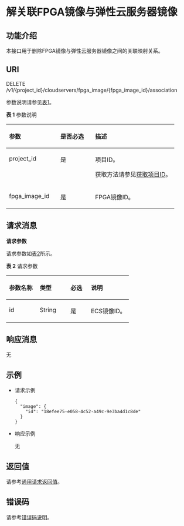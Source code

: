# 解关联FPGA镜像与弹性云服务器镜像<a name="ZH-CN_TOPIC_0081950549"></a>

## 功能介绍<a name="section43795230211632"></a>

本接口用于删除FPGA镜像与弹性云服务器镜像之间的关联映射关系。

## URI<a name="section28033540211632"></a>

DELETE /v1/\{project\_id\}/cloudservers/fpga\_image/\{fpga\_image\_id\}/association

参数说明请参见[表1](#table28107133211632)。

**表 1**  参数说明

<a name="table28107133211632"></a>
<table><thead align="left"><tr id="row19177941211632"><th class="cellrowborder" valign="top" width="30.490000000000002%" id="mcps1.2.4.1.1"><p id="p7707213"><a name="p7707213"></a><a name="p7707213"></a>参数</p>
</th>
<th class="cellrowborder" valign="top" width="20.73%" id="mcps1.2.4.1.2"><p id="p20304554"><a name="p20304554"></a><a name="p20304554"></a>是否必选</p>
</th>
<th class="cellrowborder" valign="top" width="48.78%" id="mcps1.2.4.1.3"><p id="p34056167"><a name="p34056167"></a><a name="p34056167"></a>描述</p>
</th>
</tr>
</thead>
<tbody><tr id="row33377558211632"><td class="cellrowborder" valign="top" width="30.490000000000002%" headers="mcps1.2.4.1.1 "><p id="p53863828211632"><a name="p53863828211632"></a><a name="p53863828211632"></a>project_id</p>
</td>
<td class="cellrowborder" valign="top" width="20.73%" headers="mcps1.2.4.1.2 "><p id="p47645557211632"><a name="p47645557211632"></a><a name="p47645557211632"></a>是</p>
</td>
<td class="cellrowborder" valign="top" width="48.78%" headers="mcps1.2.4.1.3 "><p id="p37593705"><a name="p37593705"></a><a name="p37593705"></a>项目ID。</p>
<p id="p1180512217438"><a name="p1180512217438"></a><a name="p1180512217438"></a>获取方法请参见<a href="获取项目ID.md">获取项目ID</a>。</p>
</td>
</tr>
<tr id="row176964211632"><td class="cellrowborder" valign="top" width="30.490000000000002%" headers="mcps1.2.4.1.1 "><p id="p48913232211632"><a name="p48913232211632"></a><a name="p48913232211632"></a>fpga_image_id</p>
</td>
<td class="cellrowborder" valign="top" width="20.73%" headers="mcps1.2.4.1.2 "><p id="p66905560211632"><a name="p66905560211632"></a><a name="p66905560211632"></a>是</p>
</td>
<td class="cellrowborder" valign="top" width="48.78%" headers="mcps1.2.4.1.3 "><p id="p5594788211632"><a name="p5594788211632"></a><a name="p5594788211632"></a>FPGA镜像ID。</p>
</td>
</tr>
</tbody>
</table>

## 请求消息<a name="section3313651211632"></a>

**请求参数**

请求参数如[表2](#table39016918211632)所示。

**表 2**  请求参数

<a name="table39016918211632"></a>
<table><thead align="left"><tr id="row31417811211632"><th class="cellrowborder" valign="top" width="25%" id="mcps1.2.5.1.1"><p id="p13501148211632"><a name="p13501148211632"></a><a name="p13501148211632"></a>参数名称</p>
</th>
<th class="cellrowborder" valign="top" width="25%" id="mcps1.2.5.1.2"><p id="p32752343211632"><a name="p32752343211632"></a><a name="p32752343211632"></a>类型</p>
</th>
<th class="cellrowborder" valign="top" width="16.73%" id="mcps1.2.5.1.3"><p id="p47957996211632"><a name="p47957996211632"></a><a name="p47957996211632"></a>必选</p>
</th>
<th class="cellrowborder" valign="top" width="33.269999999999996%" id="mcps1.2.5.1.4"><p id="p51666370211632"><a name="p51666370211632"></a><a name="p51666370211632"></a>说明</p>
</th>
</tr>
</thead>
<tbody><tr id="row22126978211632"><td class="cellrowborder" valign="top" width="25%" headers="mcps1.2.5.1.1 "><p id="p24226259211632"><a name="p24226259211632"></a><a name="p24226259211632"></a>id</p>
</td>
<td class="cellrowborder" valign="top" width="25%" headers="mcps1.2.5.1.2 "><p id="p42610398211632"><a name="p42610398211632"></a><a name="p42610398211632"></a>String</p>
</td>
<td class="cellrowborder" valign="top" width="16.73%" headers="mcps1.2.5.1.3 "><p id="p27767370211632"><a name="p27767370211632"></a><a name="p27767370211632"></a>是</p>
</td>
<td class="cellrowborder" valign="top" width="33.269999999999996%" headers="mcps1.2.5.1.4 "><p id="p57026368211632"><a name="p57026368211632"></a><a name="p57026368211632"></a>ECS镜像ID。</p>
</td>
</tr>
</tbody>
</table>

## 响应消息<a name="section727655211632"></a>

无

## 示例<a name="section47627159211632"></a>

-   请求示例

    ```
    {
      "image": {
        "id": "18efee75-e058-4c52-a49c-9e3ba4d1c8de"
      }
    }
    ```

-   响应示例

    无


## 返回值<a name="section3477250491225"></a>

请参考[通用请求返回值](通用请求返回值.md)。

## 错误码<a name="section85821649202813"></a>

请参考[错误码说明](错误码说明.md)。

